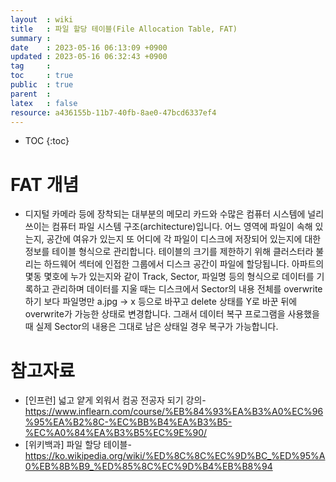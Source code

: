 ```yaml
---
layout  : wiki
title   : 파일 할당 테이블(File Allocation Table, FAT)
summary : 
date    : 2023-05-16 06:13:09 +0900
updated : 2023-05-16 06:32:43 +0900
tag     : 
toc     : true
public  : true
parent  : 
latex   : false
resource: a436155b-11b7-40fb-8ae0-47bcd6337ef4
---
```

* TOC
{:toc}

# FAT 개념
* 디지털 카메라 등에 장착되는 대부분의 메모리 카드와 수많은 컴퓨터 시스템에 널리 쓰이는 컴퓨터 파일 시스템 구조(architecture)입니다. 어느 영역에 파일이 속해 있는지, 공간에 여유가 있는지 또 어디에 각 파일이 디스크에 저장되어 있는지에 대한 정보를 테이블 형식으로 관리합니다. 테이블의 크기를 제한하기 위해 클러스터라 불리는 하드웨어 섹터에 인접한 그룹에서 디스크 공간이 파일에 할당됩니다. 아파트의 몇동 몇호에 누가 있는지와 같이 Track, Sector, 파일명 등의 형식으로 데이터를 기록하고 관리하며 데이터를 지울 때는 디스크에서 Sector의 내용 전체를 overwrite하기 보다 파일명만 a.jpg -> x 등으로 바꾸고 delete 상태를 Y로 바꾼 뒤에 overwrite가 가능한 상태로 변경합니다. 그래서 데이터 복구 프로그램을 사용했을 때 실제 Sector의 내용은 그대로 남은 상태일 경우 복구가 가능합니다.

# 참고자료
* [인프런] 넓고 얕게 외워서 컴공 전공자 되기 강의-<https://www.inflearn.com/course/%EB%84%93%EA%B3%A0%EC%96%95%EA%B2%8C-%EC%BB%B4%EA%B3%B5-%EC%A0%84%EA%B3%B5%EC%9E%90/>
* [위키백과] 파일 할당 테이블-<https://ko.wikipedia.org/wiki/%ED%8C%8C%EC%9D%BC_%ED%95%A0%EB%8B%B9_%ED%85%8C%EC%9D%B4%EB%B8%94>
